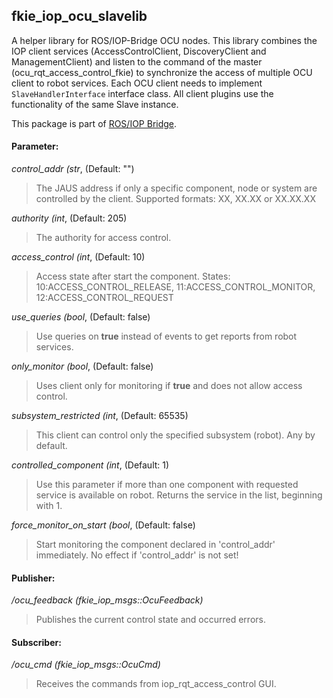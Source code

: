 ## fkie_iop_ocu_slavelib

A helper library for ROS/IOP-Bridge OCU nodes. This library combines the IOP client services (AccessControlClient, DiscoveryClient and ManagementClient) and listen to the command of the master (ocu_rqt_access_control_fkie) to synchronize the access of multiple OCU client to robot services.
Each OCU client needs to implement `SlaveHandlerInterface` interface class. All client plugins use the functionality of the same Slave instance.

This package is part of [ROS/IOP Bridge](https://github.com/fkie/iop_core/blob/master/README.md).

#### Parameter:

_control_addr (str_, (Default: "")

> The JAUS address if only a specific component, node or system are controlled by the client. Supported formats: XX, XX.XX or XX.XX.XX

_authority (int_, (Default: 205)

> The authority for access control.

_access_control (int_, (Default: 10)

> Access state after start the component. States: 10:ACCESS_CONTROL_RELEASE, 11:ACCESS_CONTROL_MONITOR, 12:ACCESS_CONTROL_REQUEST

_use_queries (bool_, (Default: false)

> Use queries on __true__ instead of events to get reports from robot services.

_only_monitor (bool_, (Default: false)

> Uses client only for monitoring if __true__ and does not allow access control.

_subsystem_restricted (int_, (Default: 65535)

> This client can control only the specified subsystem (robot). Any by default.

_controlled_component (int_, (Default: 1)

> Use this parameter if more than one component with requested service is available on robot. Returns the service in the list, beginning with 1.

_force_monitor_on_start (bool_, (Default: false)

> Start monitoring the component declared in 'control_addr' immediately. No effect if 'control_addr' is not set!


#### Publisher:

_/ocu_feedback (fkie_iop_msgs::OcuFeedback)_

> Publishes the current control state and occurred errors.

#### Subscriber:

_/ocu_cmd (fkie_iop_msgs::OcuCmd)_

> Receives the commands from iop_rqt_access_control GUI.
